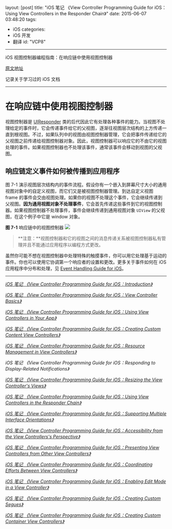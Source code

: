 layout: [post]
title: "iOS 笔记 《View Controller Programming Guide for iOS：Using View Controllers in the Responder Chain》"
date: 2015-06-07 03:48:20
tags: 
- iOS
categories: 
- iOS 开发
- 翻译
id: "VCP8"

---

iOS 视图控制器编程指南：在响应链中使用视图控制器


<!-- more -->

[原文地址](https://developer.apple.com/library/ios/featuredarticles/ViewControllerPGforiPhoneOS/Introduction/Introduction.html#//apple_ref/doc/uid/TP40007457-CH1-SW1)

记录关于学习过的 iOS 文档

---

# 在响应链中使用视图控制器

视图控制器是 [UIResponder](https://developer.apple.com/library/ios/documentation/UIKit/Reference/UIResponder_Class/index.html#//apple_ref/occ/cl/UIResponder) 类的后代因此它有处理各种事件的能力。当视图不处理给定的事件时，它会传递事件给它的父视图，逐渐往视图层次结构的上方传递一直到根视图。不过，如果队列中的视图由视图控制器管理，它会把事件传递给它的父视图之前传递给视图控制器对象。因此，视图控制器可以响应它的不由它的视图处理的事件。如果视图控制器也不处理该事件，通常该事件会移动到视图的父视图。

## 响应链定义事件如何被传播到应用程序

图 7-1 演示视图层次结构内的事件流程。假设你有一个嵌入到屏幕尺寸大小的通用视图对象中的自定义视图，而它们又是被视图控制器管理。到达自定义视图 frame 的事件会交由视图处理。如果你的视图不处理这个事件，它会继续传递到父视图。**因为通用视图对象不处理事件**，它会首先传递这些事件到它的视图控制器。如果视图控制器不处理事件，事件会继续传递到通用视图对象 `UIView` 的父视图，在这个例子中它是 window 对象。

**图 7-1** 响应链中的视图控制器
![](./event_passing_2x.png)

> **注意：**视图控制器和它的视图之间的消息传递关系被视图控制器私有管理并且不能通过应用程序以编程方式更改。

虽然你可能不想在视图控制器中处理特殊的触摸事件，你可以用它处理基于运动的事件。你也可以使用它协调第一个响应者的设置和更改。更多关于事件如何在 iOS 应用程序中分布和处理，见 [Event Handling Guide for iOS](https://developer.apple.com/library/ios/documentation/EventHandling/Conceptual/EventHandlingiPhoneOS/Introduction/Introduction.html#//apple_ref/doc/uid/TP40009541)。

---

[*iOS 笔记 《View Controller Programming Guide for iOS：Introduction》*](../VCP0) 

[*iOS 笔记 《View Controller Programming Guide for iOS：View Controller Basics》*](../VCP1) 

[*iOS 笔记 《View Controller Programming Guide for iOS：Using View Controllers in Your App》*](../VCP2) 

[*iOS 笔记 《View Controller Programming Guide for iOS：Creating Custom Content View Controllers》*](../VCP3)

[*iOS 笔记 《View Controller Programming Guide for iOS：Resource Management in View Controllers》*](../VCP4) 

*iOS 笔记 《View Controller Programming Guide for iOS：Responding to Display-Related Notifications》*

[*iOS 笔记 《View Controller Programming Guide for iOS：Resizing the View Controller's Views》*](../VCP6) 

[*iOS 笔记 《View Controller Programming Guide for iOS：Using View Controllers in the Responder Chain》*](../VCP7) 

[*iOS 笔记 《View Controller Programming Guide for iOS：Supporting Multiple Interface Orientations》*](../VCP8) 

[*iOS 笔记 《View Controller Programming Guide for iOS：Accessibility from the View Controllers's Perspective》*](../VCP9) 

[*iOS 笔记 《View Controller Programming Guide for iOS：Presenting View Controllers from Other View Controllers》*](../VCP10) 

[*iOS 笔记 《View Controller Programming Guide for iOS：Coordinating Efforts Between View Controllers》*](../VCP11) 

[*iOS 笔记 《View Controller Programming Guide for iOS：Enabling Edit Mode in a View Controller》*](../VCP12) 

[*iOS 笔记 《View Controller Programming Guide for iOS：Creating Custom Segues》*](../VCP13) 

[*iOS 笔记 《View Controller Programming Guide for iOS：Creating Custom Container View Controllers》*](../VCP14)



